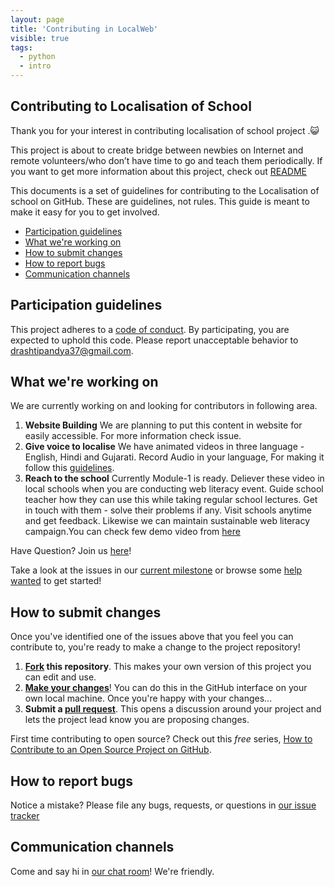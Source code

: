 ```yaml
---
layout: page
title: 'Contributing in LocalWeb'
visible: true
tags:
  - python
  - intro
---
```



## Contributing to Localisation of School

Thank you for your interest in contributing localisation of school project .:smiley_cat:

This project is about to create bridge between newbies on Internet and remote volunteers/who don’t have time to go and teach them periodically. If you want to get more information about this project, check out [README](README.md)

This documents is a set of guidelines for contributing to the Localisation of school on GitHub. These are guidelines, not rules. This guide is meant to make it easy for you to get involved.

* [Participation guidelines](#participation-guidelines)
* [What we're working on](#what-were-working-on)
* [How to submit changes](#how-to-submit-changes)
* [How to report bugs](#how-to-report-bugs)
* [Communication channels](#communication-channels)

## Participation guidelines

This project adheres to a [code of conduct](CODE_OF_CONDUCT.md). By participating, you are expected to uphold this code. Please report unacceptable behavior to drashtipandya37@gmail.com.

## What we're working on

We are currently working on and looking for contributors in following area.

1. **Website Building**
    We are planning to put this content in website for easily accessible. For more information check issue.
2. **Give voice to localise**
  We have animated videos in three language - English, Hindi and Gujarati. Record Audio in your language, For making it follow this [guidelines](https://gitter.im/Open-Leadership-Localisation-of-School/Lobby).
3. **Reach to the school**
	Currently Module-1 is ready. Deliever these video in local schools when you are conducting web literacy event. Guide school teacher how they can use this while taking regular school lectures. Get in touch with them - solve their problems if any. Visit schools anytime and get feedback. Likewise we can maintain sustainable web literacy campaign.You can check few demo video from [here](https://www.youtube.com/playlist?list=PLu2d9jFcLV1G-t-9lXrBwxOSq_PHuo1RO&spfreload=10)

Have Question? Join us [here](https://gitter.im/Open-Leadership-Localisation-of-School/Lobby)!

Take a look at the issues in our [current milestone](https://github.com/drashti4/localisationofschool/milestones) or browse some [help wanted](https://github.com/drashti4/localisationofschool/issues?q=is%3Aissue+is%3Aopen+label%3A%22help+wanted%22) to get started!

## How to submit changes

Once you've identified one of the issues above that you feel you can contribute to, you're ready to make a change to the project repository!

1. **[Fork](https://help.github.com/articles/fork-a-repo/) this repository**. This makes your own version of this project you can edit and use.
2. **[Make your changes](https://guides.github.com/activities/forking/#making-changes)**! You can do this in the GitHub interface on your own local machine. Once you're happy with your changes...
3. **Submit a [pull request](https://help.github.com/articles/proposing-changes-to-a-project-with-pull-requests/)**. This opens a discussion around your project and lets the project lead know you are proposing changes.

First time contributing to open source? Check out this *free* series, [How to Contribute to an Open Source Project on GitHub](https://egghead.io/series/how-to-contribute-to-an-open-source-project-on-github).

## How to report bugs

Notice a mistake? Please file any bugs, requests, or questions in [our issue tracker](https://github.com/drashti4/localisationofschool/issues)

## Communication channels

Come and say hi in [our chat room](https://gitter.im/Open-Leadership-Localisation-of-School/Lobby)! We're friendly.


